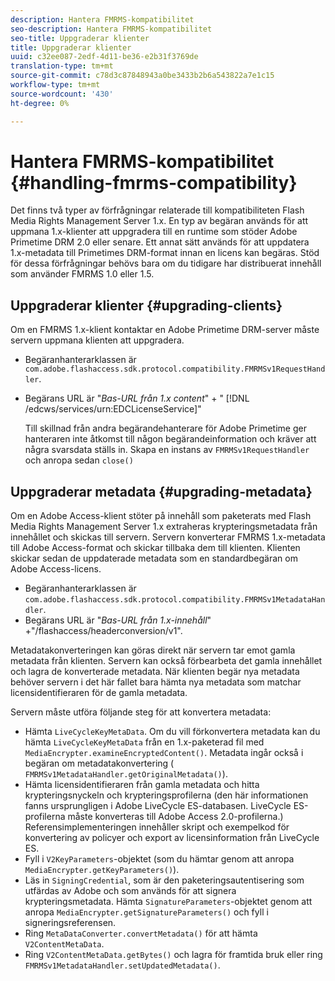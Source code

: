 ```yaml
---
description: Hantera FMRMS-kompatibilitet
seo-description: Hantera FMRMS-kompatibilitet
seo-title: Uppgraderar klienter
title: Uppgraderar klienter
uuid: c32ee087-2edf-4d11-be36-e2b31f3769de
translation-type: tm+mt
source-git-commit: c78d3c87848943a0be3433b2b6a543822a7e1c15
workflow-type: tm+mt
source-wordcount: '430'
ht-degree: 0%

---
```



# Hantera FMRMS-kompatibilitet {#handling-fmrms-compatibility}

Det finns två typer av förfrågningar relaterade till kompatibiliteten Flash Media Rights Management Server 1.x. En typ av begäran används för att uppmana 1.x-klienter att uppgradera till en runtime som stöder Adobe Primetime DRM 2.0 eller senare. Ett annat sätt används för att uppdatera 1.x-metadata till Primetimes DRM-format innan en licens kan begäras. Stöd för dessa förfrågningar behövs bara om du tidigare har distribuerat innehåll som använder FMRMS 1.0 eller 1.5.

## Uppgraderar klienter {#upgrading-clients}

Om en FMRMS 1.x-klient kontaktar en Adobe Primetime DRM-server måste servern uppmana klienten att uppgradera.

* Begäranhanterarklassen är `com.adobe.flashaccess.sdk.protocol.compatibility.FMRMSv1RequestHandler`.
* Begärans URL är &quot;*Bas-URL från 1.x content*&quot; + &quot; [!DNL /edcws/services/urn:EDCLicenseService]&quot;

   Till skillnad från andra begärandehanterare för Adobe Primetime ger hanteraren inte åtkomst till någon begärandeinformation och kräver att några svarsdata ställs in. Skapa en instans av `FMRMSv1RequestHandler` och anropa sedan `close()`

## Uppgraderar metadata {#upgrading-metadata}

Om en Adobe Access-klient stöter på innehåll som paketerats med Flash Media Rights Management Server 1.x extraheras krypteringsmetadata från innehållet och skickas till servern. Servern konverterar FMRMS 1.x-metadata till Adobe Access-format och skickar tillbaka dem till klienten. Klienten skickar sedan de uppdaterade metadata som en standardbegäran om Adobe Access-licens.

* Begäranhanterarklassen är `com.adobe.flashaccess.sdk.protocol.compatibility.FMRMSv1MetadataHandler`.
* Begärans URL är &quot;*Bas-URL från 1.x-innehåll*&quot; +&quot;/flashaccess/headerconversion/v1&quot;.

Metadatakonverteringen kan göras direkt när servern tar emot gamla metadata från klienten. Servern kan också förbearbeta det gamla innehållet och lagra de konverterade metadata. När klienten begär nya metadata behöver servern i det här fallet bara hämta nya metadata som matchar licensidentifieraren för de gamla metadata.

Servern måste utföra följande steg för att konvertera metadata:

* Hämta `LiveCycleKeyMetaData`. Om du vill förkonvertera metadata kan du hämta `LiveCycleKeyMetaData` från en 1.x-paketerad fil med `MediaEncrypter.examineEncryptedContent()`. Metadata ingår också i begäran om metadatakonvertering ( `FMRMSv1MetadataHandler.getOriginalMetadata()`).
* Hämta licensidentifieraren från gamla metadata och hitta krypteringsnyckeln och krypteringsprofilerna (den här informationen fanns ursprungligen i Adobe LiveCycle ES-databasen. LiveCycle ES-profilerna måste konverteras till Adobe Access 2.0-profilerna.) Referensimplementeringen innehåller skript och exempelkod för konvertering av policyer och export av licensinformation från LiveCycle ES.
* Fyll i `V2KeyParameters`-objektet (som du hämtar genom att anropa `MediaEncrypter.getKeyParameters()`).
* Läs in `SigningCredential`, som är den paketeringsautentisering som utfärdas av Adobe och som används för att signera krypteringsmetadata. Hämta `SignatureParameters`-objektet genom att anropa `MediaEncrypter.getSignatureParameters()` och fyll i signeringsreferensen.
* Ring `MetaDataConverter.convertMetadata()` för att hämta `V2ContentMetaData`.
* Ring `V2ContentMetaData.getBytes()` och lagra för framtida bruk eller ring `FMRMSv1MetadataHandler.setUpdatedMetadata()`.
